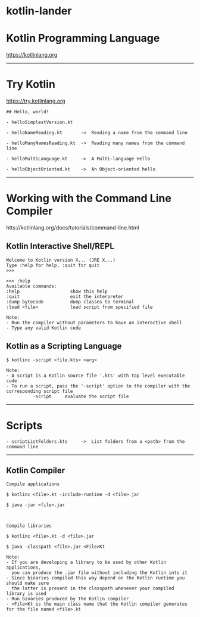 # kotlin-lander

# Kotlin Programming Language
https://kotlinlang.org

---

# Try Kotlin
https://try.kotlinlang.org


    ## Hello, world!

    - helloSimplestVersion.kt

    - helloNameReading.kt       ->  Reading a name from the command line

    - helloManyNamesReading.kt  ->  Reading many names from the command line

    - helloMultiLanguage.kt     ->  A Multi-language Hello

    - helloObjectOriented.kt    ->  An Object-oriented hello

---

# Working with the Command Line Compiler
htts://kotlinlang.org/docs/tutorials/command-line.html

## Kotlin Interactive Shell/REPL

    Welcome to Kotlin version X... (JRE X...)
    Type :help for help, :quit for quit
    >>>

    >>> :help
    Available commands:
    :help                   show this help
    :quit                   exit the interpreter
    :dump bytecode          dump classes to terminal
    :load <file>            load script from specified file

    Note:
    - Run the compiler without parameters to have an interactive shell
    - Type any valid Kotlin code

## Kotlin as a Scripting Language

    $ kotlinc -script <file.kts> <arg>

    Note:
    - A script is a Kotlin source file '.kts' with top level executable code
    - To run a script, pass the '-script' option to the compiler with the corresponding script file
              -script     evaluate the script file

---

# Scripts

    - scriptListFolders.kts     ->  List folders from a <path> from the command line

---

## Kotlin Compiler

    Compile applications
    
    $ kotlinc <file>.kt -include-runtime -d <file>.jar
    
    $ java -jar <file>.jar
    

    
    Compile libraries
    
    $ kotlinc <file>.kt -d <file>.jar
    
    $ java -classpath <file>.jar <File>Kt
   
    Note:
    - If you are developing a library to be used by other Kotlin applications,
      you can produce the .jar file without including the Kotlin into it
    - Since binaries compiled this way depend on the Kotlin runtime you should make sure
      the latter is present in the classpath whenever your compiled library is used
    - Run binaries produced by the Kotlin compiler
    - <File>Kt is the main class name that the Kotlin compiler generates for the file named <file>.kt
    


